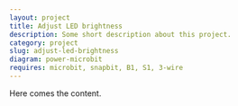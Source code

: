 ```yaml
---
layout: project
title: Adjust LED brightness
description: Some short description about this project.
category: project
slug: adjust-led-brightness
diagram: power-microbit
requires: microbit, snapbit, B1, S1, 3-wire
---
```


Here comes the content.